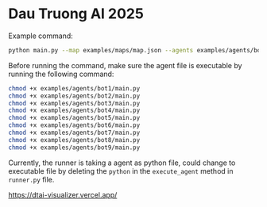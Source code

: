 # Dau Truong AI 2025
Example command:
```bash
python main.py --map examples/maps/map.json --agents examples/agents/bot4/main.py examples/agents/bot5/main.py examples/agents/bot6/main.py --output data/logs/bot4_vs_bot5_vs_bot6.json
```

Before running the command, make sure the agent file is executable by running the following command:
```bash
chmod +x examples/agents/bot1/main.py
chmod +x examples/agents/bot2/main.py
chmod +x examples/agents/bot3/main.py
chmod +x examples/agents/bot4/main.py
chmod +x examples/agents/bot5/main.py
chmod +x examples/agents/bot6/main.py
chmod +x examples/agents/bot7/main.py
chmod +x examples/agents/bot8/main.py
chmod +x examples/agents/bot9/main.py
```

Currently, the runner is taking a agent as python file, could change to executable file by deleting the `python` in the `execute_agent` method in `runner.py` file.

https://dtai-visualizer.vercel.app/
